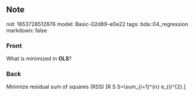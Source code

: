 ## Note
nid: 1653728512876
model: Basic-02d89-e0e22
tags: bda::04_regression
markdown: false

### Front
What is minimized in <b>OLS</b>?

### Back
Minimize residual sum of squares (RSS)
\[R S S=\sum_{i=1}^{n} e_{i}^{2}.\]
